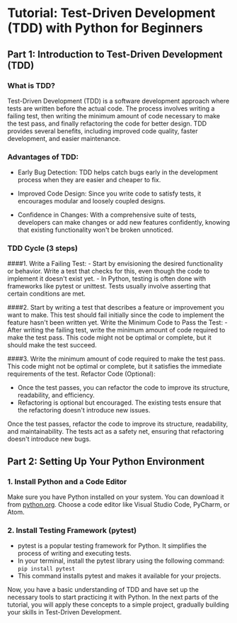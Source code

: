 # Tutorial: Test-Driven Development (TDD) with Python for Beginners
## Part 1: Introduction to Test-Driven Development (TDD)
### What is TDD?
Test-Driven Development (TDD) is a software development approach where tests are written before the actual code. 
The process involves writing a failing test, then writing the minimum amount of code necessary to make the test pass, and finally refactoring the code for better design. 
TDD provides several benefits, including improved code quality, faster development, and easier maintenance.

### Advantages of TDD:
- Early Bug Detection: TDD helps catch bugs early in the development process when they are easier and cheaper to fix.

- Improved Code Design: Since you write code to satisfy tests, it encourages modular and loosely coupled designs.

- Confidence in Changes: With a comprehensive suite of tests, developers can make changes or add new features confidently, knowing that existing functionality won't be broken unnoticed.
### TDD Cycle (3 steps)
####1. Write a Failing Test:
    - Start by envisioning the desired functionality or behavior. Write a test that checks for this, even though the code to implement it doesn't exist yet.
    - In Python, testing is often done with frameworks like pytest or unittest. Tests usually involve asserting that certain conditions are met.

####2. Start by writing a test that describes a feature or improvement you want to make. 
This test should fail initially since the code to implement the feature hasn't been written yet.
Write the Minimum Code to Pass the Test:
    - After writing the failing test, write the minimum amount of code required to make the test pass. This code might not be optimal or complete, but it should make the test succeed.

####3. Write the minimum amount of code required to make the test pass. 
This code might not be optimal or complete, but it satisfies the immediate requirements of the test.
Refactor Code (Optional):
- Once the test passes, you can refactor the code to improve its structure, readability, and efficiency.
- Refactoring is optional but encouraged. The existing tests ensure that the refactoring doesn't introduce new issues.

Once the test passes, refactor the code to improve its structure, readability, and maintainability.
The tests act as a safety net, ensuring that refactoring doesn't introduce new bugs.

## Part 2: Setting Up Your Python Environment
### 1. Install Python and a Code Editor
Make sure you have Python installed on your system. You can download it from [python.org](https://www.python.org).
Choose a code editor like Visual Studio Code, PyCharm, or Atom.

### 2. Install Testing Framework (pytest)
- pytest is a popular testing framework for Python. It simplifies the process of writing and executing tests.
- In your terminal, install the pytest library using the following command: `pip install pytest`
- This command installs pytest and makes it available for your projects.

Now, you have a basic understanding of TDD and have set up the necessary tools to start practicing it with Python. In the next parts of the tutorial, you will apply these concepts to a simple project, gradually building your skills in Test-Driven Development.
